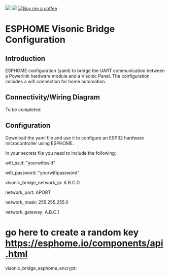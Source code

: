 [![](https://img.shields.io/github/release/davesmeghead/visonic_esp32_bridge/all.svg?style=for-the-badge)](https://github.com/davesmeghead/visonic_esp32_bridge/releases) 
[![](https://img.shields.io/badge/MAINTAINER-%40Davesmeghead-green?style=for-the-badge)](https://github.com/Davesmeghead)
[![Buy me a coffee][buymeacoffee-shield]][buymeacoffee]

[buymeacoffee]: https://www.buymeacoffee.com/davesmeghead
[buymeacoffee-shield]: https://www.buymeacoffee.com/assets/img/custom_images/orange_img.png

# ESPHOME Visonic Bridge Configuration

## Introduction
ESPHOME configuration (yaml) to bridge the UART communication between a Powerlink hardware module and a Visonic Panel. The configuration includes a wifi connection for home automation.


## Connectivity/Wiring Diagram
To be completed

## Configuration
Download the yaml file and use it to configure an ESP32 hardware microcontroller using ESPHOME.

In your secrets file you need to include the following:

wifi_ssid: "yourwifissid"

wifi_password: "yourwifipassword"

visonic_bridge_network_ip: A.B.C.D

network_port: APORT

network_mask: 255.255.255.0

network_gateway: A.B.C.1

# go here to create a random key https://esphome.io/components/api.html

visonic_bridge_esphome_encrypt: 


